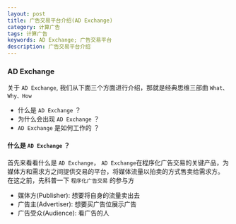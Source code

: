 ```yaml
---
layout: post
title: 广告交易平台介绍(AD Exchange)
category: 计算广告
tags: 计算广告
keywords: AD Exchange; 广告交易平台
description: 广告交易平台介绍
---
```



### AD Exchange

关于 `AD Exchange`, 我们从下面三个方面进行介绍，那就是经典思维三部曲 `What、Why、How`

- 什么是 `AD Exchange` ？
- 为什么会出现 `AD Exchange` ？
- `AD Exchange` 是如何工作的 ？

#### 什么是 `AD Exchange` ？

首先来看看什么是 `AD Exchange`， `AD Exchange`在程序化广告交易的关键产品，为媒体方和需求方之间提供交易的平台，将媒体流量以拍卖的方式售卖给需求方。
在这之前，先科普一下 `程序化广告交易` 的参与方

- 媒体方(Publisher): 想要将自身的流量卖出去
- 广告主(Advertiser): 想要买广告位展示广告
- 广告受众(Audience): 看广告的人
